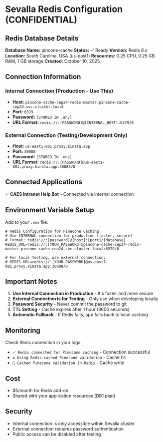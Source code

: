 # Sevalla Redis Configuration (CONFIDENTIAL)

## Redis Database Details

**Database Name:** pincone-cache
**Status:** ✅ Ready
**Version:** Redis 8.x
**Location:** South Carolina, USA (us-east1)
**Resources:** 0.25 CPU, 0.25 GB RAM, 1 GB storage
**Created:** October 10, 2025

## Connection Information

### Internal Connection (Production - Use This)
- **Host:** `pincone-cache-cep24-redis-master.pincone-cache-cep24.svc.cluster.local`
- **Port:** `6379`
- **Password:** `[STORED IN .env]`
- **URL Format:** `redis://:[PASSWORD]@[INTERNAL_HOST]:6379/0`

### External Connection (Testing/Development Only)
- **Host:** `us-east1-001.proxy.kinsta.app`
- **Port:** `30088`
- **Password:** `[STORED IN .env]`
- **URL Format:** `redis://:[PASSWORD]@us-east1-001.proxy.kinsta.app:30088/0`

## Connected Applications
✅ **CAES Intranet Help Bot** - Connected via internal connection

## Environment Variable Setup

Add to your `.env` file:

```env
# Redis Configuration for Pinecone Caching
# Use INTERNAL connection for production (faster, secure)
# Format: redis://:[password]@[host]:[port]/[database]
REDIS_URL=redis://:[YOUR_PASSWORD]@pincone-cache-cep24-redis-master.pincone-cache-cep24.svc.cluster.local:6379/0

# For local testing, use external connection:
# REDIS_URL=redis://:[YOUR_PASSWORD]@us-east1-001.proxy.kinsta.app:30088/0
```

## Important Notes

1. **Use Internal Connection in Production** - It's faster and more secure
2. **External Connection is for Testing** - Only use when developing locally
3. **Password Security** - Never commit the password to git
4. **TTL Setting** - Cache expires after 1 hour (3600 seconds)
5. **Automatic Fallback** - If Redis fails, app falls back to local caching

## Monitoring

Check Redis connection in your logs:
- `✅ Redis connected for Pinecone caching` - Connection successful
- `♻️ Using Redis-cached Pinecone validation` - Cache hit
- `💾 Cached Pinecone validation in Redis` - Cache write

## Cost
- $5/month for Redis add-on
- Shared with your application resources (DB1 plan)

## Security
- Internal connection is only accessible within Sevalla cluster
- External connection requires password authentication
- Public access can be disabled after testing